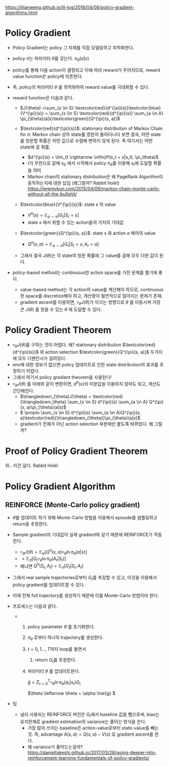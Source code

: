 https://lilianweng.github.io/lil-log/2018/04/08/policy-gradient-algorithms.html

# Policy Gradient

- Policy Gradient는 policy 그 자체를 직접 모델링하고 최적화한다.

- policy $\pi$는 파라미터 $\theta$를 갖는다.  $\pi_{\theta}(a|s)$  

- policy를 통해 다음 action이 결정되고 이에 따라 reward가 주어지므로, reward value function은 policy에 의존한다. 

- 즉, policy의 파라미터 $\theta$ 를 최적화하여 reward value를 극대화할 수 있다.

- reward function은 다음과 같다.

  - $J(\theta) =\sum_{s \in S} \textcolor{red}{d^{\pi}(s)}\textcolor{blue}{V^{\pi}(s)} = \sum_{s \in S} \textcolor{red}{d^{\pi}(s)} \sum_{a \in A} \pi_{\theta}(a|s)\textcolor{green}{Q^{\pi}(s, a)}$

  - $\textcolor{red}{d^{\pi}(s)}$: stationary distribution of Markov Chain for $\pi$. Markov chain 상의 state를 영원히 돌아다니다 보면 결국, 어떤 state를 방문할 확률은 어떤 값으로 수렴해 변하지 않게 된다. 즉 여기서는 어떤 state에 갈 확률.
    - $d^{\pi}(s) = \lim_{t \rightarrow \infin}P(s_t = s|s_0, \pi_\theta)$ 
    - $t$가 무한으로 갈때 $s_0$ 에서 시작해서 policy $\pi_\theta$를 이용해 $s_t$에 도달할 확률을 의미
    - Markov chain의 stationary distribution은 왜 PageRank Algorithm이 동작하는지에 대한 답임 (왜그럴까? Rabbit hole!) https://jeremykun.com/2015/04/06/markov-chain-monte-carlo-without-all-the-bullshit/
  - $\textcolor{blue}{V^{\pi}(s)}$: state $s$ 의 value 
    - $V^{\pi}(s) = \mathbb{E}_{a \sim \pi}[G_t|S_t=s]$
    - state $s$ 에서 취할 수 있는 action들의 가치의 기대값
  - $\textcolor{green}{Q^{\pi}(s, a)}$: state $s$ 와 action $a$ 페어의 value
    - $Q^{\pi}(s, a) = \mathbb{E}_{a \sim \pi}[G_t|S_t=s, A_t=a]$
  - 그래서 결국 $J(\theta)$는 각 state의 방문 확률에 그 value를 곱해 모두 더한 값이 된다. 

- policy-based method는 continuous한 action space를 가진 문제를 풀기에 좋다.

  - value-based method는 각 action의 value를 계산해야 하므로, continuous한 space를 discretize해야 하고, 계산량이 필연적으로 많아지는 문제가 존재.
  - gradient ascent를 이용하면, $\triangledown_{\theta}J(\theta)$가 이끄는 방향으로 $\theta$ 를 이동시켜 가장 큰 $J(\theta)$ 를 얻을 수 있는 $\theta$ 에 도달할 수 있다.



# Policy Gradient Theorem

-  $\triangledown_\theta J(\theta)$를 구하는 것이 어렵다. 왜? stationary distribution $\textcolor{red}{d^{\pi}(s)}$ 와 action selection $\textcolor{green}{Q^{\pi}(s, a)}$ 두가지에 모두 디펜던시가 걸려있다. 
  - env에 대한 정보가 없으면 policy 업데이트로 인한 state distribution의 효과를 추정하기 어렵다.
  - 그래서 여기서 policy gradient theorem을 사용한다!
- $\triangledown_\theta J(\theta)$ 를 아래와 같이 변환하면, $d^{\pi}(s)$의 미분값을 이용하지 않아도 되고, 계산도 간단해진다.
  - $\triangledown_{\theta}J(\theta) = \textcolor{red}{\triangledown_\theta} \sum_{s \in S} d^{\pi}(s) \sum_{a \in A} Q^{\pi}(s, a)\pi_{\theta}(a|s)$
  - $ \propto \sum_{s \in S} d^{\pi}(s) \sum_{a \in A}Q^{\pi}(s, a)\textcolor{red}{\triangledown_{\theta}}\pi_{\theta}(a|s)$ 
  - gradient가 전체가 아닌 action selection 부분에만 붙도록 바뀌었다. 왜 그럴까?



# Proof of Policy Gradient Theorem

와.. 이건 길다. Rabbit Hole!



# Policy Gradient Algorithm

## REINFORCE (Monte-Carlo policy gradient)

- $\theta$를 업데이트 하기 위해 Monte-Carlo 방법을 이용해서 episode를 샘플링하고 return을 추정한다.

- Sample gradient의 기대값이 실제 gradient와 같기 때문에 REINFORCE가 작동한다.

  - $\triangledown_\theta J(\theta) = \mathbb{E}_\pi [Q^\pi(s, a) \triangledown_\theta \ln \pi_\theta(a|s)]$
  - $= \mathbb{E}_\pi [G_t \triangledown_\theta \ln \pi_\theta (A_t | S_t)]$
  - 왜냐면 $Q^\pi(S_t, A_t) = \mathbb{E}_\pi[G_t|S_t, A_t]$

- 그래서 real sample trajectories로부터 $G_t$를 측정할 수 있고, 이것을 이용해서 policy gradient를 업데이트할 수 있다.

- 이때 전체 full trajectory를 생성하기 때문에 이를 Monte-Carlo 방법이라 한다.

- 프로세스는 다음과 같다.

  - 1. policy parameter $\theta$ 를 초기화한다.

    2. $\pi_\theta$ 로부터 하나의 trajectory를 생성한다.

    3. $t=0, 1 ... , T$까지 loop를 돌면서

       1. return $G_t$를 추정한다.

    4. 파라미터 $\theta$ 를 업데이트한다.

       $\hat{g} = \Sigma_{t=0}^T \triangledown_{\theta}\ln\pi_{\theta}(a_t | s_t)G_t$

       $\theta \leftarrow \theta + \alpha \hat{g} $ 

- 팁

  - 널리 사용되는 REINFORCE 버전은 $G_t$에서 baseline 값을 뺌으로써, bias는 유지한채로 gradient estimation의 variance는 줄이는 방식을 쓴다. 
    - 가장 많이 쓰이는 baseline은 action-value로부터 state-value를 빼는 것. 즉, advantage $A(s, a) = Q(s, a) - V(s)$ 로 gradient ascent를 한다. 
    - 왜 variance가 줄어드는걸까? https://danieltakeshi.github.io/2017/03/28/going-deeper-into-reinforcement-learning-fundamentals-of-policy-gradients/